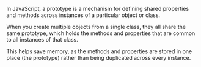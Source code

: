 In JavaScript, a prototype is a mechanism for defining shared properties and methods across instances of a particular object or class. 

When you create multiple objects from a single class, they all share the same prototype, which holds the methods and properties that are common to all instances of that class. 

This helps save memory, as the methods and properties are stored in one place (the prototype) rather than being duplicated across every instance.